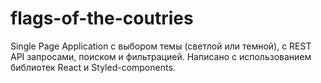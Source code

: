# flags-of-the-coutries

Single Page Application с выбором темы (светлой или темной), с REST API запросами, поиском и фильтрацией. Написано c использованием библиотек React и Styled-components.
